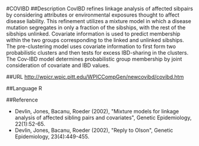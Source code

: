#COVIBD
##Description
CovIBD refines linkage analysis of affected sibpairs by considering attributes or environmental exposures thought to affect disease liability. This refinement utilizes a mixture model in which a disease mutation segregates in only a fraction of the sibships, with the rest of the sibships unlinked. Covariate information is used to predict membership within the two groups corresponding to the linked and unlinked sibships. The pre-clustering model uses covariate information to first form two probabilistic clusters and then tests for excess IBD-sharing in the clusters. The Cov-IBD model determines probabilistic group membership by joint consideration of covariate and IBD values.

##URL
http://wpicr.wpic.pitt.edu/WPICCompGen/newcovibd/covibd.htm

##Language
R

##Reference
* Devlin, Jones, Bacanu, Roeder (2002), "Mixture models for linkage analysis of affected sibling pairs and covariates", Genetic Epidemiology, 22(1):52-65.
* Devlin, Jones, Bacanu, Roeder (2002), "Reply to Olson", Genetic Epidemiology, 23(4):449-455.

